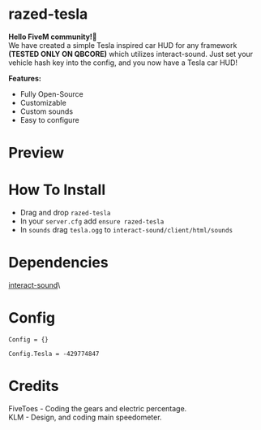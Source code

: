 # razed-tesla
**Hello FiveM community!👋**\
We have created a simple Tesla inspired car HUD for any framework **(TESTED ONLY ON QBCORE)** which utilizes interact-sound.
Just set your vehicle hash key into the config, and you now have a Tesla car HUD!



**Features:**

* Fully Open-Source
* Customizable
* Custom sounds
* Easy to configure

# Preview


# How To Install
* Drag and drop `razed-tesla`
* In your `server.cfg` add `ensure razed-tesla`
* In `sounds` drag `tesla.ogg` to `interact-sound/client/html/sounds`


# Dependencies
[interact-sound](https://github.com/qbcore-framework/interact-sound)\

# Config
```
Config = {}

Config.Tesla = -429774847
```


# Credits
FiveToes - Coding the gears and electric percentage.\
KLM - Design, and coding main speedometer.
